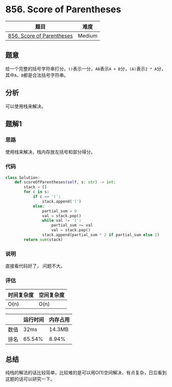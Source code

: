 # 856. Score of Parentheses

| 题目 | 难度 |
| ---- | ---- |
| [856. Score of Parentheses](https://leetcode.com/problems/score-of-parentheses/) | Medium |

## 题意

给一个完整的括号字符串打分。`()`表示一分，`AB`表示`A + B`分，`(A)`表示`2 * A`分，其中`A`、`B`都是合法括号字符串。

## 分析

可以使用栈来解决。

## 题解1

### 思路

使用栈来解决，栈内存放左括号和部分得分。

### 代码

```python
class Solution:
    def scoreOfParentheses(self, s: str) -> int:
        stack = []
        for c in s:
            if c == '(':
                stack.append('(')
            else:
                partial_sum = 0
                val = stack.pop()
                while val != '(':
                    partial_sum += val
                    val = stack.pop()
                stack.append(partial_sum * 2 if partial_sum else 1)
        return sum(stack)
```

### 说明

直接看代码好了， 问题不大。

### 评估

| 时间复杂度 | 空间复杂度 |
| ---- | ---- |
| O(n) | O(n) |

| | 运行时间 | 内存占用 |
| ---- | ---- | ---- |
| 数值 | 32ms | 14.3MB |
| 排名 | 65.54% | 8.94% |

## 总结

纯栈的解法的话比较简单，比较难的是可以用O(1)空间解决，有点复杂，日后看到这题的话可以研究一下。
